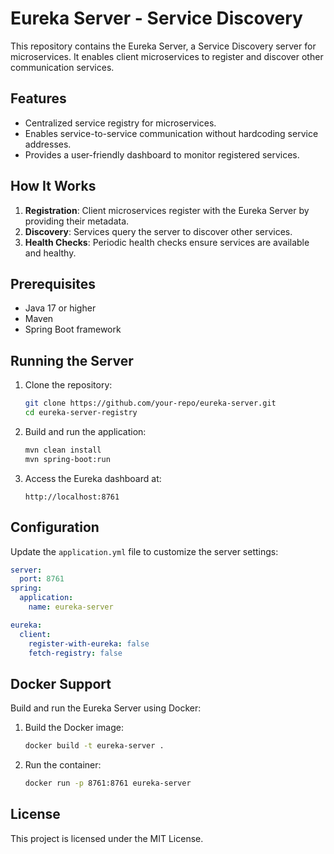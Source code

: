 # Eureka Server - Service Discovery

This repository contains the Eureka Server, a Service Discovery server for microservices. It enables client microservices to register and discover other communication services.

## Features
- Centralized service registry for microservices.
- Enables service-to-service communication without hardcoding service addresses.
- Provides a user-friendly dashboard to monitor registered services.

## How It Works
1. **Registration**: Client microservices register with the Eureka Server by providing their metadata.
2. **Discovery**: Services query the server to discover other services.
3. **Health Checks**: Periodic health checks ensure services are available and healthy.

## Prerequisites
- Java 17 or higher
- Maven
- Spring Boot framework

## Running the Server
1. Clone the repository:
   ```bash
   git clone https://github.com/your-repo/eureka-server.git
   cd eureka-server-registry
   ```
2. Build and run the application:
   ```bash
   mvn clean install
   mvn spring-boot:run
   ```
3. Access the Eureka dashboard at:
   ```
   http://localhost:8761
   ```

## Configuration
Update the `application.yml` file to customize the server settings:
```yaml
server:
  port: 8761
spring:
  application:
    name: eureka-server

eureka:
  client:
    register-with-eureka: false
    fetch-registry: false
```

## Docker Support
Build and run the Eureka Server using Docker:
1. Build the Docker image:
   ```bash
   docker build -t eureka-server .
   ```
2. Run the container:
   ```bash
   docker run -p 8761:8761 eureka-server
   ```

## License
This project is licensed under the MIT License.
